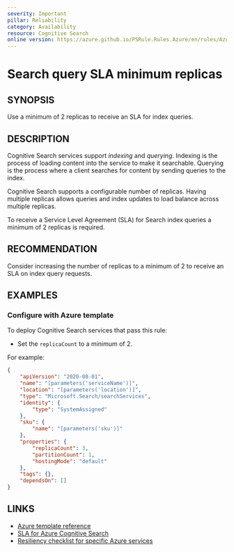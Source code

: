 ```yaml
---
severity: Important
pillar: Reliability
category: Availability
resource: Cognitive Search
online version: https://azure.github.io/PSRule.Rules.Azure/en/rules/Azure.Search.QuerySLA/
---
```


# Search query SLA minimum replicas

## SYNOPSIS

Use a minimum of 2 replicas to receive an SLA for index queries.

## DESCRIPTION

Cognitive Search services support _indexing_ and _querying_.
Indexing is the process of loading content into the service to make it searchable.
Querying is the process where a client searches for content by sending queries to the index.

Cognitive Search supports a configurable number of replicas.
Having multiple replicas allows queries and index updates to load balance across multiple replicas.

To receive a Service Level Agreement (SLA) for Search index queries a minimum of 2 replicas is required.

## RECOMMENDATION

Consider increasing the number of replicas to a minimum of 2 to receive an SLA on index query requests.

## EXAMPLES

### Configure with Azure template

To deploy Cognitive Search services that pass this rule:

- Set the `replicaCount` to a minimum of 2.

For example:

```json
{
    "apiVersion": "2020-08-01",
    "name": "[parameters('serviceName')]",
    "location": "[parameters('location')]",
    "type": "Microsoft.Search/searchServices",
    "identity": {
        "type": "SystemAssigned"
    },
    "sku": {
        "name": "[parameters('sku')]"
    },
    "properties": {
        "replicaCount": 3,
        "partitionCount": 1,
        "hostingMode": "default"
    },
    "tags": {},
    "dependsOn": []
}
```

## LINKS

- [Azure template reference](https://docs.microsoft.com/azure/templates/microsoft.search/searchservices#searchserviceproperties-object)
- [SLA for Azure Cognitive Search](https://azure.microsoft.com/support/legal/sla/search)
- [Resiliency checklist for specific Azure services](https://docs.microsoft.com/azure/architecture/checklist/resiliency-per-service#search)
